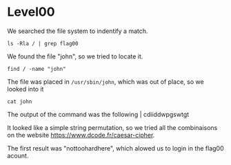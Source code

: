 # Level00

We searched the file system to indentify a match.

`ls -Rla / | grep flag00`

We found the file "john", so we tried to locate it.

`find / -name "john"`

The file was placed in `/usr/sbin/john`, which was out of place, so we looked into it

`cat john`

The output of the command was the following | cdiiddwpgswtgt

It looked like a simple string permutation, so we tried all the combinaisons on the website https://www.dcode.fr/caesar-cipher.

The first result was "nottoohardhere", which alowed us to login in the flag00 acount.
